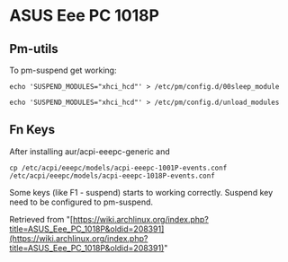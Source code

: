 # ASUS Eee PC 1018P

## Pm-utils

To pm-suspend get working:

```
echo 'SUSPEND_MODULES="xhci_hcd"' > /etc/pm/config.d/00sleep_module

```

```
echo 'SUSPEND_MODULES="xhci_hcd"' > /etc/pm/config.d/unload_modules

```

## Fn Keys

After installing aur/acpi-eeepc-generic and

```
cp /etc/acpi/eeepc/models/acpi-eeepc-1001P-events.conf /etc/acpi/eeepc/models/acpi-eeepc-1018P-events.conf

```

Some keys (like F1 - suspend) starts to working correctly. Suspend key need to be configured to pm-suspend.

Retrieved from "[https://wiki.archlinux.org/index.php?title=ASUS_Eee_PC_1018P&oldid=208391](https://wiki.archlinux.org/index.php?title=ASUS_Eee_PC_1018P&oldid=208391)"